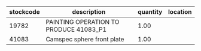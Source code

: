 |stockcode|description|quantity|location|
|---------|-----------|--------|--------|
|19782|PAINTING OPERATION TO PRODUCE 41083_P1|1.00||
|41083|Camspec sphere front plate|1.00||
